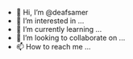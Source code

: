 - 👋 Hi, I’m @deafsamer
- 👀 I’m interested in ...
- 🌱 I’m currently learning ...
- 💞️ I’m looking to collaborate on ...
- 📫 How to reach me ...

<!---
deafsamer/deafsamer is a ✨ special ✨ repository because its `README.md` (this file) appears on your GitHub profile.
You can click the Preview link to take a look at your changes.
--->
